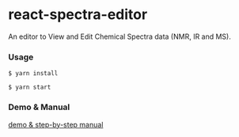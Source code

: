 # react-spectra-editor

An editor to View and Edit Chemical Spectra data (NMR, IR and MS).

### Usage

```
$ yarn install

$ yarn start
```

### Demo & Manual

[demo & step-by-step manual](https://github.com/ComPlat/react-spectra-editor/blob/master/DEMO_MANUAL.md)

